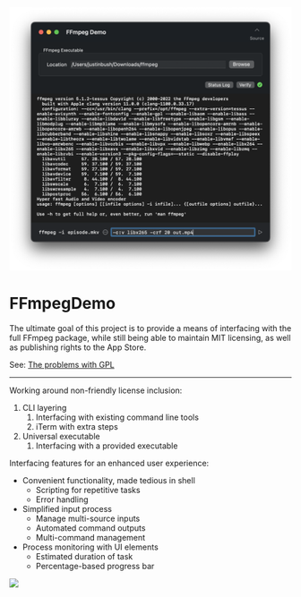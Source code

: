 <img src="README/screen-large.png" />

# FFmpegDemo

The ultimate goal of this project is to provide a means of interfacing with the full FFmpeg package, while still being able to maintain MIT licensing, as well as publishing rights to the App Store.

See: [The problems with GPL](https://unixsheikh.com/articles/the-problems-with-the-gpl.html)

---

Working around non-friendly license inclusion:

1. CLI layering
    1. Interfacing with existing command line tools
    2. iTerm with extra steps
2. Universal executable
    1. Interfacing with a provided executable
  
Interfacing features for an enhanced user experience:

- Convenient functionality, made tedious in shell
    - Scripting for repetitive tasks
    - Error handling
- Simplified input process
    - Manage multi-source inputs
    - Automated command outputs
    - Multi-command management
- Process monitoring with UI elements
    - Estimated duration of task
    - Percentage-based progress bar


<img src="README/preview.gif" />
